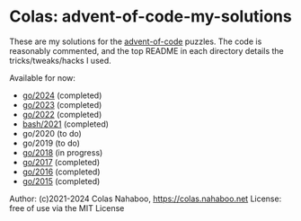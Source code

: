 # Colas: advent-of-code-my-solutions

These are my solutions for the [advent-of-code](https://adventofcode.com/) puzzles.
The code is reasonably commented, and the top README in each directory details the tricks/tweaks/hacks I used.

Available for now:

- [go/2024](go/2024) (completed)
- [go/2023](go/2023) (completed)
- [go/2022](go/2022) (completed)
- [bash/2021](bash/2021) (completed)
- go/2020 (to do)
- go/2019 (to do)
- [go/2018](go/2018) (in progress)
- [go/2017](go/2017) (completed)
- [go/2016](go/2016) (completed)
- [go/2015](go/2015) (completed)

Author: (c)2021-2024 Colas Nahaboo, https://colas.nahaboo.net
License: free of use via the MIT License
